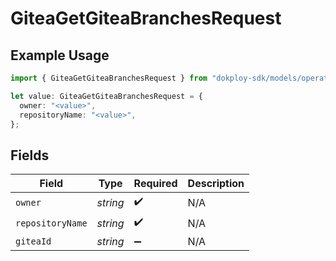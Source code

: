 # GiteaGetGiteaBranchesRequest

## Example Usage

```typescript
import { GiteaGetGiteaBranchesRequest } from "dokploy-sdk/models/operations";

let value: GiteaGetGiteaBranchesRequest = {
  owner: "<value>",
  repositoryName: "<value>",
};
```

## Fields

| Field              | Type               | Required           | Description        |
| ------------------ | ------------------ | ------------------ | ------------------ |
| `owner`            | *string*           | :heavy_check_mark: | N/A                |
| `repositoryName`   | *string*           | :heavy_check_mark: | N/A                |
| `giteaId`          | *string*           | :heavy_minus_sign: | N/A                |